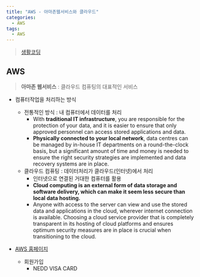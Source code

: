 ```yaml
---
title: "AWS - 아마존웹서비스와 클라우드"
categories:
  - AWS
tags:
  - AWS
---
```


> [생활코딩](https://opentutorials.org/course/2717)

## AWS
> **아마존 웹서비스** : 클라우드 컴퓨팅의 대표적인 서비스  


- 컴퓨터작업을 처리하는 방식
    - 전통적인 방식 : 내 컴퓨터에서 데이터를 처리 
        - With **traditional IT infrastructure**, you are responsible for the protection of your data, and it is easier to ensure that only approved personnel can access stored applications and data. 
        - **Physically connected to your local network**, data centres can be managed by in-house IT departments on a round-the-clock basis, but a significant amount of time and money is needed to ensure the right security strategies are implemented and data recovery systems are in place.
    - 클라우드 컴퓨팅 : 데이터처리가 클라우드(인터넷)에서 처리 
        - 인터넷으로 연결된 거대한 컴퓨터를 활용
        - **Cloud computing is an external form of data storage and software delivery, which can make it seem less secure than local data hosting.** 
        - Anyone with access to the server can view and use the stored data and applications in the cloud, wherever internet connection is available. Choosing a cloud service provider that is completely transparent in its hosting of cloud platforms and ensures optimum security measures are in place is crucial when transitioning to the cloud. 

- [AWS 홈페이지](https://aws.amazon.com/ko)
    - 회원가입
        - NEDD VISA CARD
        